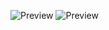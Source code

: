 ![Preview](https://github.com/hrnnikolov/ML_models/guess_genre/model-logic.PNG)
![Preview](https://github.com/hrnnikolov/ML_models/guess_genre/blob/main/model-logic.PNG)
